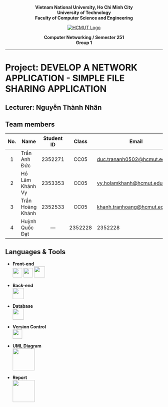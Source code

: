 <div align="center">
  
**Vietnam National University, Ho Chi Minh City**  
**University of Technology**  
**Faculty of Computer Science and Engineering**

[![HCMUT Logo](https://upload.wikimedia.org/wikipedia/commons/thumb/d/de/HCMUT_official_logo.png/238px-HCMUT_official_logo.png)](https://www.hcmut.edu.vn/vi)

**Computer Networking / Semester 251**  
**Group 1**

</div>

---

# Project: DEVELOP A NETWORK APPLICATION - SIMPLE FILE SHARING APPLICATION

## Lecturer: Nguyễn Thành Nhân
## Team members

| No. | Name               | Student ID | Class | Email                              |
| :-: | ------------------ | :--------: | :---: | ---------------------------------- |
|  1  | Trần Anh Đức        | 2352271    | CC05  | duc.trananh0502@hcmut.edu.vn              |
|  2  | Hồ Lâm Khánh Vy    | 2353353    | CC05  | vy.holamkhanh@hcmut.edu.vn            |
|  3  | Trần Hoàng Khánh   | 2352533    | CC05  | khanh.tranhoang@hcmut.edu.vn            |
|  4  | Huỳnh Quốc Đạt| — | 2352228 | 2352228 |


## Languages & Tools

- **Front-end**  
  <img src="https://cdn1.iconfinder.com/data/icons/social-icon-1-1/512/social_style_1_html5-256.png" width=30px/> 
  <img src="https://cdn1.iconfinder.com/data/icons/social-icon-1-1/512/social_style_1_css3-256.png" width=30px/> 
  <img src="https://cdn2.iconfinder.com/data/icons/designer-skills/128/code-programming-javascript-software-develop-command-language-256.png" width=35px/>

- **Back-end**  
  <img src="https://cdn4.iconfinder.com/data/icons/logos-and-brands/512/267_Python_logo-256.png" width=35px/>

- **Database**  
  <img src="https://www.vhv.rs/dpng/d/542-5425575_postgres-logo-png-transparent-png.png" width=35px/>

- **Version Control**  
  <img src="https://cdn1.iconfinder.com/data/icons/logotypes/32/github-256.png" width=30px/>

- **UML Diagram**  
  <img src="https://sm.pcmag.com/t/pcmag_au/review/s/smartdraw-/smartdraw-cloud_wrdt.3840.jpg" width=70px/>

- **Report**  
  <img src="https://images.ctfassets.net/nrgyaltdicpt/6gsvc5Ogjmu04I4Miu0uGg/cb1d4391717d2ab8d5e42ede6fb0eef1/overleaf_wide_colour_light_bg.png" width=70px/>

